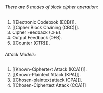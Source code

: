###### There are 5 modes of block cipher operation:
1. [[Electronic Codebook (ECB)]].
2. [[Cipher Block Chaining (CBC)]].
3. Cipher Feedback (CFB).
4. Output Feedback (OFB).
5. [[Counter (CTR)]].

###### Attack Models:
1. [[Known-Ciphertext Attack (KCA))]].
2. [[Known-Plaintext Attack (KPA)]].
3. [[Chosen-plaintext attack (CPA)]].
4. [[Chosen-Ciphertext Attack (CCA)]]
